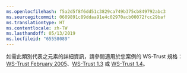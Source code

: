 ```yaml
---
ms.openlocfilehash: f5a2d5f8f6dd51c3829ca749b375cb849792abc3
ms.sourcegitcommit: 0609891c89ddaa91e4c02970acb00072fcc29baf
ms.translationtype: HT
ms.contentlocale: zh-TW
ms.lasthandoff: 05/13/2019
ms.locfileid: "65558089"
---
```

如需此類別代表之元素的詳細資訊，請參閱適用於您案例的 WS-Trust 規格：[WS-Trust February 2005](https://schemas.xmlsoap.org/ws/2005/02/trust/)、[WS-Trust 1.3](https://docs.oasis-open.org/ws-sx/ws-trust/200512/ws-trust-1.3-os.html) 或 [WS-Trust 1.4](https://docs.oasis-open.org/ws-sx/ws-trust/v1.4/os/ws-trust-1.4-spec-os.html)。
